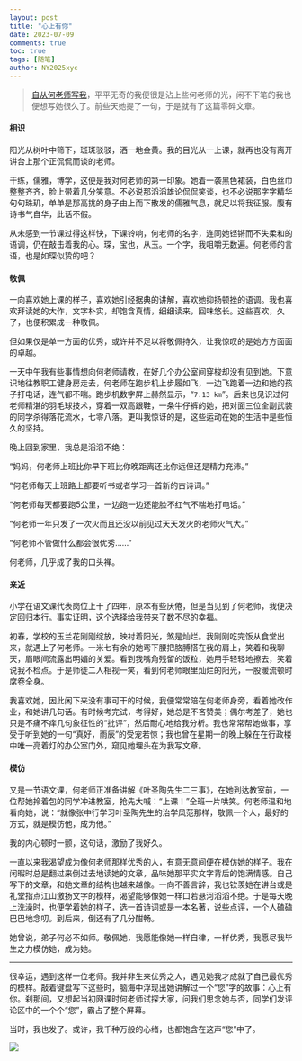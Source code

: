 ```yaml
---
layout: post
title: "心上有你"
date: 2023-07-09
comments: true
toc: true
tags: [随笔]
author: NY2025xyc
---
```


> [自从何老师写我](https://mp.weixin.qq.com/s/uG0JQvFBNvhGL9Uw42pXtQ)，平平无奇的我便很是沾上些何老师的光，闲不下笔的我也便想写她很久了。前些天她提了一句，于是就有了这篇零碎文章。

#### 相识

阳光从树叶中筛下，斑斑驳驳，洒一地金黄。我的目光从一上课，就再也没有离开讲台上那个正侃侃而谈的老师。

干练，儒雅，博学，这便是我对何老师的第一印象。她着一袭黑色裙装，白色丝巾整整齐齐，脸上带着几分笑意。不必说那滔滔雄论侃侃笑谈，也不必说那字字精华句句珠玑，单单是那高挑的身子由上而下散发的儒雅气息，就足以将我征服。腹有诗书气自华，此话不假。

从未感到一节课过得这样快，下课铃响，何老师的名字，连同她铿锵而不失柔和的语调，仍在敲击着我的心。琛，宝也，从玉。一个字，我咀嚼无数遍。何老师的言语，也是如琛似贽的吧？

#### 敬佩

一向喜欢她上课的样子，喜欢她引经据典的讲解，喜欢她抑扬顿挫的语调。我也喜欢拜读她的大作，文字朴实，却饱含真情，细细读来，回味悠长。这些喜欢，久了，也便积累成一种敬佩。

但如果仅是单一方面的优秀，或许并不足以将敬佩持久，让我惊叹的是她方方面面的卓越。

一天中午我有些事情想向何老师请教，在好几个办公室间穿梭却没有见到她。下意识地往教职工健身房走去，何老师在跑步机上步履如飞，一边飞跑着一边和她的孩子打电话，连气都不喘。跑步机数字屏上赫然显示，“`7.13 km`”。后来也见识过何老师精湛的羽毛球技术，穿着一双高跟鞋，一条牛仔裤的她，把对面三位全副武装的同学杀得落花流水，七零八落。更叫我惊讶的是，这些运动在她的生活中是些恒久的坚持。

晚上回到家里，我总是滔滔不绝：

“妈妈，何老师上班比你早下班比你晚距离还比你远但还是精力充沛。”

“何老师每天上班路上都要听书或者学习一首新的古诗词。”

“何老师每天都要跑5公里，一边跑一边还能脸不红气不喘地打电话。”

“何老师一年只发了一次火而且还没以前见过天天发火的老师火气大。”

“何老师不管做什么都会很优秀……”

何老师，几乎成了我的口头禅。

#### 亲近

小学在语文课代表岗位上干了四年，原本有些厌倦，但是当见到了何老师，我便决定回归本行。事实证明，这个选择给我带来了数不尽的幸福。

初春，学校的玉兰花刚刚绽放，映衬着阳光，煞是灿烂。我刚刚吃完饭从食堂出来，就遇上了何老师。一米七有余的她弯下腰把胳膊搭在我的肩上，笑着和我聊天，眉眼间流露出明媚的关爱。看到我嘴角残留的饭粒，她用手轻轻地擦去，笑着说我不检点。于是师徒二人相视一笑，看到何老师眼里灿烂的阳光，一股暖流顿时席卷全身。

我喜欢她，因此闲下来没有事可干的时候，我便常常陪在何老师身旁，看着她改作业，和她讲几句话。有时候考完试，考得好，她总是不吝赞美；偶尔考差了，她也只是不痛不痒几句象征性的“批评”，然后耐心地给我分析。我也常常帮她做事，享受于听到她的一句“真好，雨辰”的受宠若惊；我也曾在星期一的晚上躲在在行政楼中唯一亮着灯的办公室门外，窥见她埋头在为我写文章。

#### 模仿

又是一节语文课，何老师正准备讲解《叶圣陶先生二三事》，在她到达教室前，一位帮她拎着包的同学冲进教室，抢先大喊：“上课！”全班一片哄笑。何老师温和地看向她，说：“就像张中行学习叶圣陶先生的治学风范那样，敬佩一个人，最好的方式，就是模仿他，成为他。”

我的内心顿时一颤，这句话，激励了我好久。

一直以来我渴望成为像何老师那样优秀的人，有意无意间便在模仿她的样子。我在闲暇时总是翻过来倒过去地读她的文章，品味她那平实文字背后的饱满情感。自己写下的文章，和她文章的结构也越来越像。一向不善言辞，我也钦羡她在讲台或是礼堂指点江山激扬文字的模样，渴望能够像她一样口若悬河滔滔不绝。于是每天晚上洗澡时，也便学着她的样子，选一首诗词或是一本名著，说些点评，一个人磕磕巴巴地念叨。到后来，倒还有了几分酣畅。

她曾说，弟子何必不如师。敬佩她，我愿能像她一样自律，一样优秀，我愿尽我毕生之力模仿她，成为她。

---

很幸运，遇到这样一位老师。我并非生来优秀之人，遇见她我才成就了自己最优秀的模样。敲着键盘写下这些时，脑海中浮现出她讲解过一个“您”字的故事：心上有你。刹那间，又想起当初网课时何老师试探大家，问我们思念她与否，同学们发评论区中的一个个“您”，霸占了整个屏幕。

当时，我也发了。或许，我千种万般的心绪，也都饱含在这声“您”中了。

![](https://pic.imgdb.cn/item/64aa45ad1ddac507ccd7db0b.jpg)
